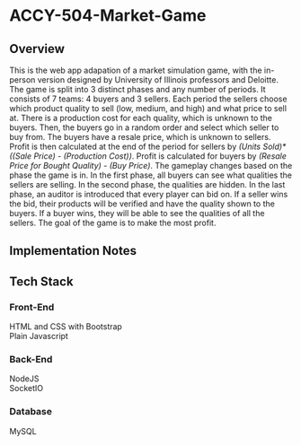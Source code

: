 # ACCY-504-Market-Game
## Overview
This is the web app adapation of a market simulation game, with the in-person version designed by University of Illinois professors and Deloitte. The game is split into 3 distinct phases and any number of periods. It consists of 7 teams: 4 buyers and 3 sellers. Each period the sellers choose which product quality to sell (low, medium, and high) and what price to sell at. There is a production cost for each quality, which is unknown to the buyers. Then, the buyers go in a random order and select which seller to buy from. The buyers have a resale price, which is unknown to sellers. Profit is then calculated at the end of the period for sellers by _(Units Sold)\*((Sale Price) - (Production Cost))_. Profit is calculated for buyers by _(Resale Price for Bought Quality) - (Buy Price)_. The gameplay changes based on the phase the game is in. In the first phase, all buyers can see what qualities the sellers are selling. In the second phase, the qualities are hidden. In the last phase, an auditor is introduced that every player can bid on. If a seller wins the bid, their products will be verified and have the quality shown to the buyers. If a buyer wins, they will be able to see the qualities of all the sellers. The goal of the game is to make the most profit.

## Implementation Notes


## Tech Stack
### Front-End
HTML and CSS with Bootstrap<br>
Plain Javascript

### Back-End
NodeJS<br>
SocketIO

### Database
MySQL
